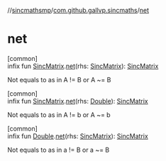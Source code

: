//[sincmathsmp](../../index.md)/[com.github.gallvp.sincmaths](index.md)/[net](net.md)

# net

[common]\
infix fun [SincMatrix](-sinc-matrix/index.md).[net](net.md)(rhs: [SincMatrix](-sinc-matrix/index.md)): [SincMatrix](-sinc-matrix/index.md)

Not equals to as in A != B or A ~= B

[common]\
infix fun [SincMatrix](-sinc-matrix/index.md).[net](net.md)(rhs: [Double](https://kotlinlang.org/api/latest/jvm/stdlib/kotlin/-double/index.html)): [SincMatrix](-sinc-matrix/index.md)

Not equals to as in A != b or A ~= b

[common]\
infix fun [Double](https://kotlinlang.org/api/latest/jvm/stdlib/kotlin/-double/index.html).[net](net.md)(rhs: [SincMatrix](-sinc-matrix/index.md)): [SincMatrix](-sinc-matrix/index.md)

Not equals to as in a != B or a ~= B
